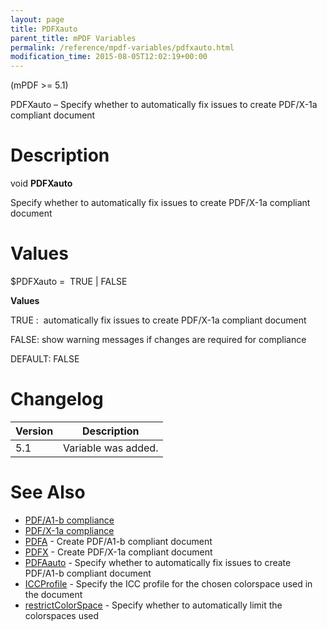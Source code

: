 ```yaml
---
layout: page
title: PDFXauto
parent_title: mPDF Variables
permalink: /reference/mpdf-variables/pdfxauto.html
modification_time: 2015-08-05T12:02:19+00:00
---
```


<div>
<div>

(mPDF >= 5.1)

PDFXauto – Specify whether to automatically fix issues to create PDF/X-1a compliant document

# Description

void **PDFXauto**

Specify whether to automatically fix issues to create PDF/X-1a compliant document

# Values

<span class="parameter">$PDFXauto</span> =  <span class="smallblock">TRUE </span>| <span class="smallblock">FALSE</span>

**Values**

<span class="smallblock">TRUE </span>:  automatically fix issues to create PDF/X-1a compliant document 

<span class="smallblock">FALSE</span>: show warning messages if changes are required for compliance

<span class="smallblock">DEFAULT</span>: <span class="smallblock">FALSE</span>

# Changelog

<table class="table"> <thead>
<tr> <th>Version</th><th>Description</th> </tr>
</thead> <tbody>
<tr>
<td>5.1</td>
<td>Variable was added.</td>
</tr>
</tbody> </table>

# See Also

<ul>
<li class="manual_boxlist"><a href="{{ "/what-else-can-i-do/pdf-a1-b-compliance.html" | prepend: site.baseurl }}">PDF/A1-b compliance</a></li>
<li class="manual_boxlist"><a href="{{ "/what-else-can-i-do/pdf-x-1a-compliance.html" | prepend: site.baseurl }}">PDF/X-1a compliance</a></li>
<li class="manual_boxlist"><a href="{{ "/reference/mpdf-variables/pdfa.html" | prepend: site.baseurl }}">PDFA</a> - Create PDF/A1-b compliant document</li>
<li class="manual_boxlist"><a href="{{ "/reference/mpdf-variables/pdfx.html" | prepend: site.baseurl }}">PDFX</a> - Create PDF/X-1a compliant document</li>
<li class="manual_boxlist"><a href="{{ "/reference/mpdf-variables/pdfaauto.html" | prepend: site.baseurl }}">PDFAauto</a> - Specify whether to automatically fix issues to create PDF/A1-b compliant document</li>
<li class="manual_boxlist"><a href="{{ "/reference/mpdf-variables/iccprofile.html" | prepend: site.baseurl }}">ICCProfile</a> - Specify the ICC profile for the chosen colorspace used in the document</li>
<li class="manual_boxlist"><a href="{{ "/reference/mpdf-variables/restrictcolorspace.html" | prepend: site.baseurl }}">restrictColorSpace</a> - Specify whether to automatically limit the colorspaces used</li>
</ul>

</div>
</div>

